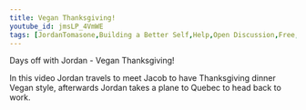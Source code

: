 ```yaml
---
title: Vegan Thanksgiving!
youtube_id: jmsLP_4VmWE
tags: [JordanTomasone,Building a Better Self,Help,Open Discussion,Free,Healthy Eating,Hydration,Sunsets,Wind Turbines,Wind Mills.,veganism (diet),vegan recipes,Days Off With Jordan,Days off,canadian vlogger,canadian travel vlogger,inspirational content,adventure lifestyle,vegan,vegan thanksgiving,thanksgiving dinner vlog,vegan food,eating vegan food,traveling across canada,flying to murdochville,vegan thanksgiving recipes,plant based]
---
```

Days off with Jordan - Vegan Thanksgiving!

In this video Jordan travels to meet Jacob to have Thanksgiving dinner Vegan style, afterwards Jordan takes a plane to Quebec to head back to work.
